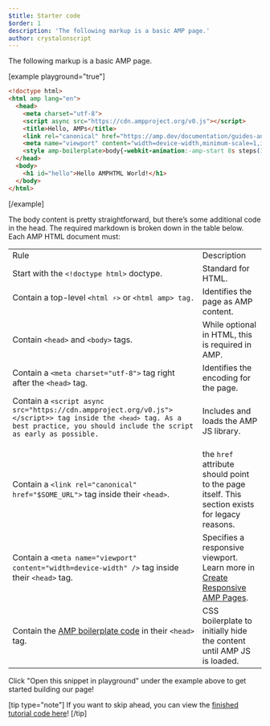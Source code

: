 ```yaml
---
$title: Starter code
$order: 1
description: 'The following markup is a basic AMP page.'
author: crystalonscript
---
```


The following markup is a basic AMP page.

[example playground="true"]
```html
<!doctype html>
<html amp lang="en">
  <head>
    <meta charset="utf-8">
    <script async src="https://cdn.ampproject.org/v0.js"></script>
    <title>Hello, AMPs</title>
    <link rel="canonical" href="https://amp.dev/documentation/guides-and-tutorials/start/create/basic_markup/">
    <meta name="viewport" content="width=device-width,minimum-scale=1,initial-scale=1">
    <style amp-boilerplate>body{-webkit-animation:-amp-start 8s steps(1,end) 0s 1 normal both;-moz-animation:-amp-start 8s steps(1,end) 0s 1 normal both;-ms-animation:-amp-start 8s steps(1,end) 0s 1 normal both;animation:-amp-start 8s steps(1,end) 0s 1 normal both}@-webkit-keyframes -amp-start{from{visibility:hidden}to{visibility:visible}}@-moz-keyframes -amp-start{from{visibility:hidden}to{visibility:visible}}@-ms-keyframes -amp-start{from{visibility:hidden}to{visibility:visible}}@-o-keyframes -amp-start{from{visibility:hidden}to{visibility:visible}}@keyframes -amp-start{from{visibility:hidden}to{visibility:visible}}</style><noscript><style amp-boilerplate>body{-webkit-animation:none;-moz-animation:none;-ms-animation:none;animation:none}</style></noscript>
  </head>
  <body>
    <h1 id="hello">Hello AMPHTML World!</h1>
  </body>
</html>
```
[/example]

The body content is pretty straightforward, but there’s some additional code in the head. The required markdown is broken down in the table below. Each AMP HTML document must:

<table>
  <tr>
   <td>Rule
   </td>
   <td>Description
   </td>
  </tr>
  <tr>
   <td>Start with the <code>&lt;!doctype html></code> doctype.
   </td>
   <td>Standard for HTML.
   </td>
  </tr>
  <tr>
   <td>Contain a top-level <code>&lt;html ⚡></code> or <code>&lt;html amp> tag.
   </td>
   <td>Identifies the page as AMP content.
   </td>
  </tr>
  <tr>
   <td>Contain <code>&lt;head></code> and <code>&lt;body></code> tags.
   </td>
   <td>While optional in HTML, this is required in AMP.
   </td>
  </tr>
  <tr>
   <td>Contain a <code>&lt;meta charset="utf-8"></code> tag right after the <code>&lt;head></code> tag.
   </td>
   <td>Identifies the encoding for the page.
   </td>
  </tr>
  <tr>
   <td>Contain a <code>&lt;script async src="https://cdn.ampproject.org/v0.js">&lt;/script></code<>> tag inside the <code>&lt;head></code> tag. As a best practice, you should include the script as early as possible.
   </td>
   <td>Includes and loads the AMP JS library.
   </td>
  </tr>
  <tr>
   <td>Contain a <code>&lt;link rel="canonical" href="$SOME_URL"></code> tag inside their <code>&lt;head></code>.
   </td>
   <td>the <code>href</code> attribute should point to the page itself. This section exists for legacy reasons. 
   </td>
  </tr>
  <tr>
   <td>Contain a <code>&lt;meta name="viewport" content="width=device-width" /></code> tag inside their <code>&lt;head></code> tag.
   </td>
   <td>Specifies a responsive viewport. Learn more in <a href="../../develop/style_and_layout/responsive_design.md">Create Responsive AMP Pages</a>.
   </td>
  </tr>
  <tr>
   <td>Contain the <a href="../../learn/spec/amp-boilerplate.md">AMP boilerplate code</a> in their <code>&lt;head></code> tag.
   </td>
   <td>CSS boilerplate to initially hide the content until AMP JS is loaded.
   </td>
  </tr>
</table>

Click "Open this snippet in playground" under the example above to get started building our page! 

[tip type="note"]
  If you want to skip ahead, you can view the [finished tutorial code here](publish.md)!
[/tip]